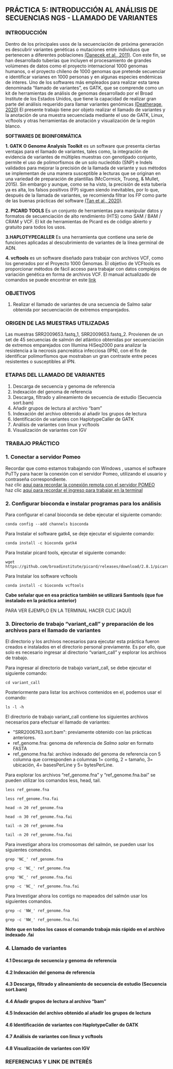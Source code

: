 
## PRÁCTICA 5: INTRODUCCIÓN AL ANÁLISIS DE SECUENCIAS NGS - LLAMADO DE VARIANTES

### INTRODUCCIÓN
Dentro de los principales usos de la secuenciación de próxima generación es descubrir variantes genéticas o mutaciones entre individuos que pertenecen a diferentes poblaciones [(Danecek et al., 2011)](https://www.ncbi.nlm.nih.gov/pmc/articles/PMC3137218/). Con este fin, se han desarrollado tuberías que incluyen el procesamiento de grandes volúmenes de datos como el proyecto internacional 1000 genomas humanos, o el proyecto chileno de 1000 genomas que pretende secuenciar e identificar varianes en 1000 personas y en algunas especies endémicas de interes.
Uno de los softwares más empleados para realizar esta tarea denominada “llamado de variantes”, es GATK, que se comprende como un kit de herramientas de análisis de genomas desarrollado por el Broad Institute de los Estados Unidos, que tiene la capacidad de realizar gran parte del análisis requerido para llamar variantes genómicas [(Deatherage, 2020)](https://wikis.utexas.edu/display/bioiteam/Genome+Analysis+Toolkit+%28GATK%29+.+--+GVA2020)
El presente trabajo tiene por objeto realizar el llamado de variantes y la anotación de una muestra secuenciada mediante el uso de GATK, Linux, vcftools y otras herramientas de anotación y visualización de la región blanco.

**SOFTWARES DE BIOINFORMÁTICA**

**1. GATK O Genome Analysis Toolkit** es un software que presenta ciertas ventajas para el llamado de variantes, tales como, la integración de evidencia de variantes de múltiples muestras con genotipado conjunto, permite el uso de polimorfismos de un solo nucleótido (SNP) e Indels validados para mejorar la precisión de la llamada de variante y sus métodos se implementan de una manera susceptible a lecturas que se originan en una variedad de preparación de plantillas (McCormick, Truong, & Mullet, 2015). Sin embargo y aunque, como se ha visto, la precisión de esta tubería ya es alta, los falsos positivos (FP) siguen siendo inevitables, por lo que, después de la llamada de variantes, se recomienda filtrar los FP como parte de las buenas prácticas del software [(Tan et al., 2020)](https://www.biorxiv.org/content/10.1101/2020.03.23.003525v1).

**2. PICARD TOOLS** Es un conjunto de herramientas para manipular datos y formatos de secuenciación de alto rendimiento (HTS) como SAM / BAM / CRAM y VCF. El kit de herramientas de Picard es de código abierto y gratuito para todos los usos.

**3.HAPLOTYPECALLER** Es una herramienta que contiene una serie de funciones aplicadas al descubrimiento de variantes de la línea germinal de ADN.

**4. vcftools** es un software diseñado para trabajar con archivos VCF, como los generados por el Proyecto 1000 Genomas. El objetivo de VCFtools es proporcionar métodos de fácil acceso para trabajar con datos complejos de variación genética en forma de archivos VCF. El manual actualizado de comandos se puede encontrar en este [link](https://vcftools.github.io/man_latest.html)


### OBJETIVOS 
1. Realizar el llamado de variantes de una secuencia de Salmo salar obtenida por secuenciación de extremos emparejados.

### ORIGEN DE LAS MUESTRAS UTILIZADAS
Las muestras SRR2009653.fastq_1, SRR2009653.fastq_2. Provienen de un set de 45 secuencias de salmón del atlántico obtenidas por secuenciación de extremos emparejados con Illumina HiSeq2000 para analizar la resistencia a la necrosis pancreática infecciosa (IPN), con el fin de identificar polimorfismos que mostraban un gran contraste entre peces resistentes o susceptibles al IPN.

### ETAPAS DEL LLAMADO DE VARIANTES 
1. Descarga de secuencia y genoma de referencia
2. Indexación del genoma de referencia
3. Descarga, filtrado y alineamiento de secuencia de estudio (Secuencia sort.bam)
4. Añadir grupos de lectura al archivo “bam”
5. Indexación del archivo obtenido al añadir los grupos de lectura
6. Identificación de variantes con HaplotypeCaller de GATK
7. Análisis de variantes con linux y vcftools
8. Visualización de variantes con IGV

### TRABAJO PRÁCTICO

### 1. Conectar a servidor Pomeo
Recordar que como estamos trabajando con Windows , usamos el software PuTTy para hacer la conexión con el servidor Pomeo, utilizando el usuario y contraseña correspondiente.  <br />
haz clic [aquí para recordar la conexión remota con el servidor POMEO](https://user-images.githubusercontent.com/84527634/122123050-86fac980-cdfb-11eb-8294-9d2ed06d41bc.png)<br />
haz clic [aquí para recordar el ingreso para trabajar en la terminal](https://user-images.githubusercontent.com/84527634/123138222-c7bd9880-d422-11eb-827e-d4c4bd926f4e.png)<br />

### 2. Configurar bioconda e instalar programas para los análisis
Para configurar el canal bioconda se debe ejecutar el siguiente comando:
```
conda config --add channels bioconda
```
Para Instalar el software gatk4, se deje ejecutar el siguiente comando:

```
conda install -c bioconda gatk4
```
Para Instalar picard tools, ejecutar el siguiente comando:
```
wget https://github.com/broadinstitute/picard/releases/download/2.8.1/picard.jar
```
Para Instalar los software vcftools
```
conda install -c bioconda vcftools
```
**Cabe señalar que en esa práctica también se utilizará Samtools (que fue instalado en la práctica anterior)**

PARA VER EJEMPLO EN LA TERMINAL HACER CLIC [AQUÍ]

### 3. Directorio de trabajo “variant_call” y preparación de los archivos para el llamado de variantes
El directorio y los archivos necesarios para ejecutar esta práctica fueron creados e instalados en el directorio personal previamente. Es por ello, que solo es necesario ingresar al directorio “variant_call” y explorar los archivos de trabajo.

Para ingresar al directorio de trabajo variant_call, se debe ejecutar el siguiente comando:
```
cd variant_call
```
Posteriormente para listar los archivos contenidos en el, podemos usar el comando:
```
ls -l -h
```
El directorio de trabajo variant_call contiene los siguientes archivos necesarios para efectuar el llamado de variantes:
- "SRR2006763.sort.bam": previamente obtenido con las prácticas anteriores.
- ref_genome.fna: genoma de referencia de _Salmo salar_ en formato FASTA
- ref_genome.fna.fai: archivo indexado del genoma de referencia con 5 columna que corresponden a columnas 1= contig, 2 = tamaño, 3= ubicación, 4= basesPerLine y 5= bytesPerLine.

Para explorar los archivos “ref_genome.fna” y “ref_genome.fna.bai” se pueden utilizar los comandos less, head, tail.
```
less ref_genome.fna
```
```
less ref_genome.fna.fai
```
```
head -n 20 ref_genome.fna
```
```
head -n 30 ref_genome.fna.fai 
```
```
tail -n 20 ref_genome.fna
```
```
tail -n 20 ref_genome.fna.fai
```
 Para investigar ahora los cromosomas del salmón, se pueden usar los siguientes comandos.
 ```
 grep 'NC_' ref_genome.fna
 ```
 ```
grep -c 'NC_' ref_genome.fna
```
```
grep 'NC_' ref_genome.fna.fai
```
```
grep -c 'NC_' ref_genome.fna.fai
```
Para Investigar ahora los contigs no mapeados del salmón usar los siguientes comandos.
```
grep -c 'NW_' ref_genome.fna
```
```
grep -c 'NW_' ref_genome.fna.fai
```
**Note que en todos los casos el comando trabaja más rápido en el archivo indexado .fai**

### 4.  Llamado de variantes
#### 4.1  Descarga de secuencia y genoma de referencia

#### 4.2 Indexación del genoma de referencia

#### 4.3 Descarga, filtrado y alineamiento de secuencia de estudio (Secuencia sort.bam)

#### 4.4 Añadir grupos de lectura al archivo “bam”

#### 4.5 Indexación del archivo obtenido al añadir los grupos de lectura
#### 4.6 Identificación de variantes con HaplotypeCaller de GATK
#### 4.7 Análisis de variantes con linux y vcftools
#### 4.8 Visualización de variantes con IGV

### REFERENCIAS Y LINK DE INTERÉS
